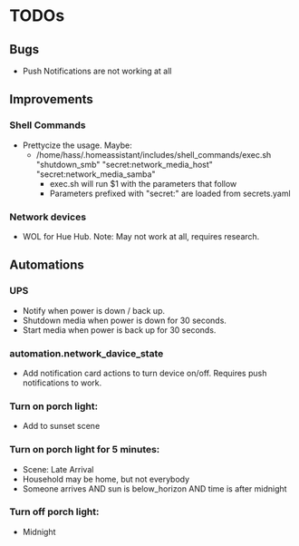 # TODOs
## Bugs
- Push Notifications are not working at all

## Improvements
### Shell Commands
- Prettycize the usage. Maybe:
   - /home/hass/.homeassistant/includes/shell\_commands/exec.sh "shutdown\_smb" "secret:network\_media\_host" "secret:network\_media\_samba"
      - exec.sh will run $1 with the parameters that follow
      - Parameters prefixed with "secret:" are loaded from secrets.yaml

### Network devices
- WOL for Hue Hub. Note: May not work at all, requires research.

## Automations
### UPS
- Notify when power is down / back up.
- Shutdown media when power is down for 30 seconds.
- Start media when power is back up for 30 seconds.

### automation.network\_davice\_state
- Add notification card actions to turn device on/off. Requires push notifications to work.

### Turn on porch light:
- Add to sunset scene

### Turn on porch light for 5 minutes:
- Scene: Late Arrival
- Household may be home, but not everybody
- Someone arrives AND sun is below\_horizon AND time is after midnight

### Turn off porch light:
- Midnight
